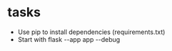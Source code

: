 # tasks

 - Use pip to install dependencies (requirements.txt)
 - Start with flask --app app --debug